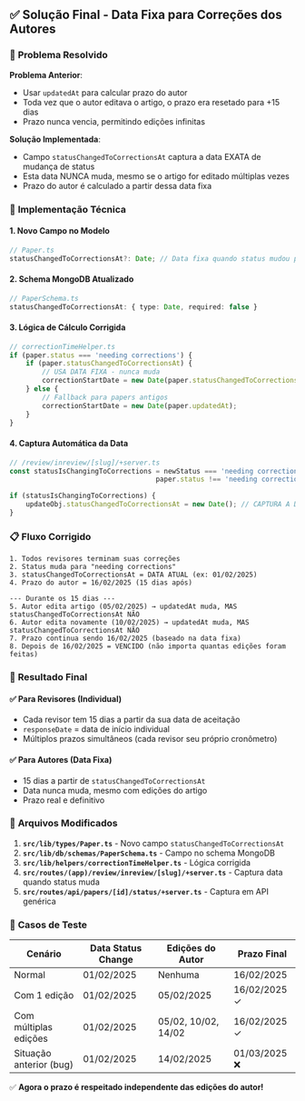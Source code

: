 ## ✅ Solução Final - Data Fixa para Correções dos Autores 

### 🎯 **Problema Resolvido**

**Problema Anterior**: 
- Usar `updatedAt` para calcular prazo do autor
- Toda vez que o autor editava o artigo, o prazo era resetado para +15 dias
- Prazo nunca vencia, permitindo edições infinitas

**Solução Implementada**:
- Campo `statusChangedToCorrectionsAt` captura a data EXATA de mudança de status
- Esta data NUNCA muda, mesmo se o artigo for editado múltiplas vezes
- Prazo do autor é calculado a partir dessa data fixa

### 🔧 **Implementação Técnica**

#### 1. **Novo Campo no Modelo**
```typescript
// Paper.ts
statusChangedToCorrectionsAt?: Date; // Data fixa quando status mudou para "needing corrections"
```

#### 2. **Schema MongoDB Atualizado**
```typescript
// PaperSchema.ts
statusChangedToCorrectionsAt: { type: Date, required: false }
```

#### 3. **Lógica de Cálculo Corrigida**
```typescript
// correctionTimeHelper.ts
if (paper.status === 'needing corrections') {
    if (paper.statusChangedToCorrectionsAt) {
        // USA DATA FIXA - nunca muda
        correctionStartDate = new Date(paper.statusChangedToCorrectionsAt);
    } else {
        // Fallback para papers antigos
        correctionStartDate = new Date(paper.updatedAt);
    }
}
```

#### 4. **Captura Automática da Data**
```typescript
// /review/inreview/[slug]/+server.ts
const statusIsChangingToCorrections = newStatus === 'needing corrections' && 
                                    paper.status !== 'needing corrections';

if (statusIsChangingToCorrections) {
    updateObj.statusChangedToCorrectionsAt = new Date(); // CAPTURA A DATA EXATA
}
```

### 📋 **Fluxo Corrigido**

```
1. Todos revisores terminam suas correções
2. Status muda para "needing corrections"  
3. statusChangedToCorrectionsAt = DATA ATUAL (ex: 01/02/2025)
4. Prazo do autor = 16/02/2025 (15 dias após)

--- Durante os 15 dias ---
5. Autor edita artigo (05/02/2025) → updatedAt muda, MAS statusChangedToCorrectionsAt NÃO
6. Autor edita novamente (10/02/2025) → updatedAt muda, MAS statusChangedToCorrectionsAt NÃO  
7. Prazo continua sendo 16/02/2025 (baseado na data fixa)
8. Depois de 16/02/2025 = VENCIDO (não importa quantas edições foram feitas)
```

### 🚀 **Resultado Final**

#### ✅ **Para Revisores (Individual)**
- Cada revisor tem 15 dias a partir da sua data de aceitação
- `responseDate` = data de início individual
- Múltiplos prazos simultâneos (cada revisor seu próprio cronômetro)

#### ✅ **Para Autores (Data Fixa)**  
- 15 dias a partir de `statusChangedToCorrectionsAt`
- Data nunca muda, mesmo com edições do artigo
- Prazo real e definitivo

### 📍 **Arquivos Modificados**

1. **`src/lib/types/Paper.ts`** - Novo campo `statusChangedToCorrectionsAt`
2. **`src/lib/db/schemas/PaperSchema.ts`** - Campo no schema MongoDB
3. **`src/lib/helpers/correctionTimeHelper.ts`** - Lógica corrigida
4. **`src/routes/(app)/review/inreview/[slug]/+server.ts`** - Captura data quando status muda
5. **`src/routes/api/papers/[id]/status/+server.ts`** - Captura em API genérica

### 🎯 **Casos de Teste**

| Cenário | Data Status Change | Edições do Autor | Prazo Final |
|---------|-------------------|------------------|-------------|
| Normal | 01/02/2025 | Nenhuma | 16/02/2025 |
| Com 1 edição | 01/02/2025 | 05/02/2025 | 16/02/2025 ✓ |
| Com múltiplas edições | 01/02/2025 | 05/02, 10/02, 14/02 | 16/02/2025 ✓ |
| Situação anterior (bug) | 01/02/2025 | 14/02/2025 | 01/03/2025 ❌ |

✅ **Agora o prazo é respeitado independente das edições do autor!**